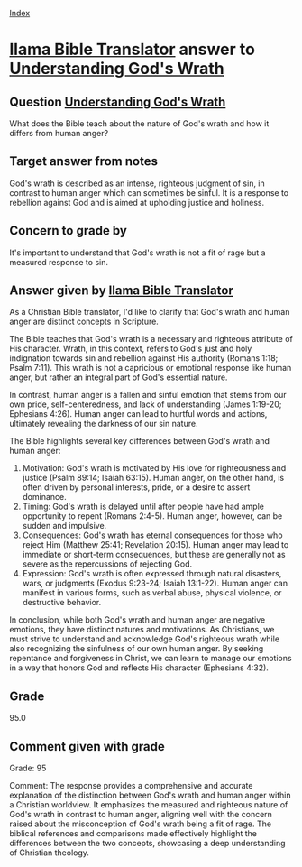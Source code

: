 
[Index](../../index.md)
# [llama Bible Translator](../../answering_models/llama_Bible_Translator.md) answer to [Understanding God's Wrath](../../questions/Understanding_God's_Wrath.md)

## Question [Understanding God's Wrath](../../questions/Understanding_God's_Wrath.md)
What does the Bible teach about the nature of God's wrath and how it differs from human anger?

## Target answer from notes
God's wrath is described as an intense, righteous judgment of sin, in contrast to human anger which can sometimes be sinful. It is a response to rebellion against God and is aimed at upholding justice and holiness.

## Concern to grade by
It's important to understand that God's wrath is not a fit of rage but a measured response to sin.

## Answer given by [llama Bible Translator](../../answering_models/llama_Bible_Translator.md)
As a Christian Bible translator, I'd like to clarify that God's wrath and human anger are distinct concepts in Scripture.

The Bible teaches that God's wrath is a necessary and righteous attribute of His character. Wrath, in this context, refers to God's just and holy indignation towards sin and rebellion against His authority (Romans 1:18; Psalm 7:11). This wrath is not a capricious or emotional response like human anger, but rather an integral part of God's essential nature.

In contrast, human anger is a fallen and sinful emotion that stems from our own pride, self-centeredness, and lack of understanding (James 1:19-20; Ephesians 4:26). Human anger can lead to hurtful words and actions, ultimately revealing the darkness of our sin nature.

The Bible highlights several key differences between God's wrath and human anger:

1. Motivation: God's wrath is motivated by His love for righteousness and justice (Psalm 89:14; Isaiah 63:15). Human anger, on the other hand, is often driven by personal interests, pride, or a desire to assert dominance.
2. Timing: God's wrath is delayed until after people have had ample opportunity to repent (Romans 2:4-5). Human anger, however, can be sudden and impulsive.
3. Consequences: God's wrath has eternal consequences for those who reject Him (Matthew 25:41; Revelation 20:15). Human anger may lead to immediate or short-term consequences, but these are generally not as severe as the repercussions of rejecting God.
4. Expression: God's wrath is often expressed through natural disasters, wars, or judgments (Exodus 9:23-24; Isaiah 13:1-22). Human anger can manifest in various forms, such as verbal abuse, physical violence, or destructive behavior.

In conclusion, while both God's wrath and human anger are negative emotions, they have distinct natures and motivations. As Christians, we must strive to understand and acknowledge God's righteous wrath while also recognizing the sinfulness of our own human anger. By seeking repentance and forgiveness in Christ, we can learn to manage our emotions in a way that honors God and reflects His character (Ephesians 4:32).

## Grade
95.0

## Comment given with grade
Grade: 95

Comment: The response provides a comprehensive and accurate explanation of the distinction between God's wrath and human anger within a Christian worldview. It emphasizes the measured and righteous nature of God's wrath in contrast to human anger, aligning well with the concern raised about the misconception of God's wrath being a fit of rage. The biblical references and comparisons made effectively highlight the differences between the two concepts, showcasing a deep understanding of Christian theology.
